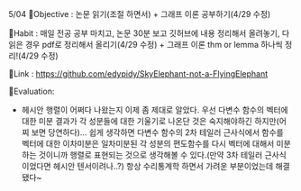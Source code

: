 5/04
🐘Objective : 논문 읽기(조절 하면서) + 그래프 이론 공부하기(4/29 수정)

🐘Habit : 매일 전공 공부 마치고, 논문 30분 보고 깃허브에 내용 정리해서 올려놓기, 다 읽은 경우 pdf로 정리해서 올리기(4/29 수정) + 그래프 이론 thm or lemma 하나씩 정리!(4/29 수정)

🐘Link : https://github.com/edypidy/SkyElephant-not-a-FlyingElephant

🐘Evaluation:

* 헤시안 행렬이 어쩌다 나왔는지 이제 좀 제대로 알았다. 우선 다변수 함수의 벡터에 대한 미분 결과가 각 성분들에 대한 기울기로 나온단 것은 숙지해야하긴 하지만(어찌 보면 당연하다)... 쉽게 생각하면 다변수 함수의 2차 테일러 근사식에서 함수를 벡터에 대한 이차미분은 일차미분된 각 성분의 편도함수를 다시 벡터에 대해서 미분하는 것이니까 행렬로 표현되는 것으로 생각해볼 수 있다.(만약 3차 테일러 근사식이었다면 헤시안 텐서이려나..?) 항상 수리통계학 하면서 가려운 부분이었는데 해결됐다~
